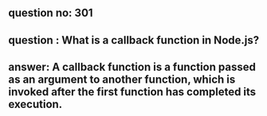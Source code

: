 
      
## question no: 301

## question : What is a callback function in Node.js?

## answer: A callback function is a function passed as an argument to another function, which is invoked after the first function has completed its execution.
      
